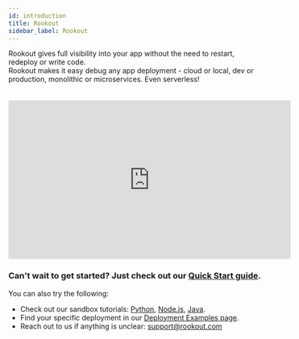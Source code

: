 ```yaml
---
id: introduction
title: Rookout
sidebar_label: Rookout
---
```


Rookout gives full visibility into your app without the need to restart, redeploy or write code.<br/>
Rookout makes it easy debug any app deployment - cloud or local, dev or production, monolithic or microservices. Even serverless!<br/>

<iframe style="margin: 20px 0 0 0" width="560" height="315" src="https://www.youtube.com/embed/iYetj3TQbEc" frameborder="0" allow="autoplay; encrypted-media" allowfullscreen></iframe>

### Can't wait to get started? Just check out our [Quick Start guide](installation-overview.md).


You can also try the following:
- Check out our sandbox tutorials: [Python](python-getting-started.md), [Node.js](node-getting-started.md), [Java](java-getting-started.md).
- Find your specific deployment in our <a href="https://github.com/Rookout/deployment-examples">Deployment Examples page</a>.
- Reach out to us if anything is unclear: support@rookout.com